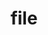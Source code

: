 ---
category: 4-letters
denotation: null
name: file
reference_link: https://www.etymonline.com/word/file
root_language: null
root_name: null
title: file
type: free
word_sums:
- respelling: file
  sum: 'File + '
---